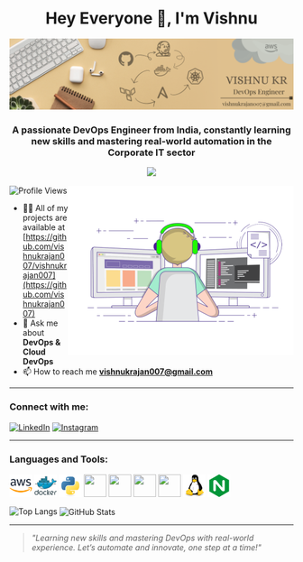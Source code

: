 
<h1 align="center">Hey Everyone 👋, I'm Vishnu</h1>

<div align="center">
  <img src="https://github.com/vishnukrajan007/vishnukrajan007/blob/main/Banner.png" alt="DevOpsVKR Banner">
</div>

<h3 align="center">A passionate DevOps Engineer from India, constantly learning new skills and mastering real-world automation in the Corporate IT sector </a></h3>

<p align="center">
  <a href="https://github.com/vishnukrajan007">
    <img src="https://img.shields.io/github/followers/vishnukrajan007?label=Follow&style=social" />
  </a>
  <a href="https://www.linkedin.com/in/vishnukrajan007">
  </a>
</p>

<img align="right" alt="Coding" width="400" src="https://raw.githubusercontent.com/devSouvik/devSouvik/master/gif3.gif">

<p align="left">
  <img src="https://komarev.com/ghpvc/?username=vishnukrajan007&label=Profile%20views&color=0e75b6&style=flat" alt="Profile Views" />
</p>

- 👨‍💻 All of my projects are available at [https://github.com/vishnukrajan007/vishnukrajan007](https://github.com/vishnukrajan007)  
- 💬 Ask me about **DevOps & Cloud DevOps**  
- 📫 How to reach me **vishnukrajan007@gmail.com**

---

<h3 align="left">Connect with me:</h3>
<p align="left">
  <a href="https://www.linkedin.com/in/vishnukrajan007" target="blank"><img align="center" src="https://raw.githubusercontent.com/rahuldkjain/github-profile-readme-generator/master/src/images/icons/Social/linked-in-alt.svg" alt="LinkedIn" height="30" width="40" /></a>
<a href="https://www.instagram.com/vishnu.k.rajan/?hl=en" target="blank"><img align="center" src="https://raw.githubusercontent.com/rahuldkjain/github-profile-readme-generator/master/src/images/icons/Social/instagram.svg" alt="Instagram" height="30" width="40" /></a>
</p>

---

<h3 align="left">Languages and Tools:</h3>
<p align="left">
  <img src="https://raw.githubusercontent.com/devicons/devicon/master/icons/amazonwebservices/amazonwebservices-original-wordmark.svg" width="40" height="40"/>

 
  <img src="https://raw.githubusercontent.com/devicons/devicon/master/icons/docker/docker-original-wordmark.svg" width="40" height="40"/>
  <img src="https://raw.githubusercontent.com/devicons/devicon/master/icons/python/python-original.svg" width="40" height="40"/>
  <img src="https://www.vectorlogo.zone/logos/git-scm/git-scm-icon.svg" width="40" height="40"/>
  <img src="https://www.vectorlogo.zone/logos/grafana/grafana-icon.svg" width="40" height="40"/>
  <img src="https://www.vectorlogo.zone/logos/jenkins/jenkins-icon.svg" width="40" height="40"/>
  <img src="https://www.vectorlogo.zone/logos/kubernetes/kubernetes-icon.svg" width="40" height="40"/>
  <img src="https://raw.githubusercontent.com/devicons/devicon/master/icons/linux/linux-original.svg" width="40" height="40"/>
  <img src="https://raw.githubusercontent.com/devicons/devicon/master/icons/nginx/nginx-original.svg" width="40" height="40"/>
</p>


<p><img align="left" src="https://github-readme-stats.vercel.app/api/top-langs?username=vishnukrajan007&show_icons=true&locale=en&layout=compact&theme=vue&hide_border=true" alt="Top Langs" /></p>

<p>&nbsp;<img align="center" src="https://github-readme-stats.vercel.app/api?username=vishnukrajan007&show_icons=true&locale=en&theme=vue&hide_border=true" alt="GitHub Stats" /></p>

---


> *"Learning new skills and mastering DevOps with real-world experience. Let’s automate and innovate, one step at a time!"*

